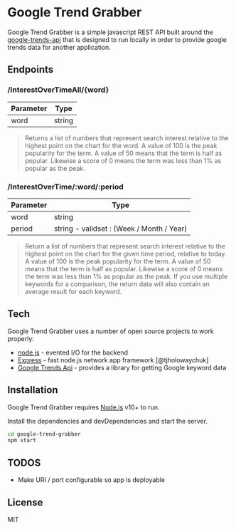 # Google Trend Grabber

Google Trend Grabber is a simple javascript REST API built around the  [google-trends-api](https://breakdance.github.io/breakdance/) that is designed to run locally in order to provide google trends data for another application. 
## Endpoints

### /InterestOverTimeAll/{word}
| Parameter | Type |
| ------ | ------ |
| word | string |

>Returns a list of numbers that represent search interest relative to the highest point on the chart for the word. A value of 100 is the peak popularity for the term. A value of 50 means that the term is half as popular. Likewise a score of 0 means the term was less than 1% as popular as the peak.

### /InterestOverTime/:word/:period
| Parameter | Type |
| ------ | ------ |
| word | string |
|period|string - validset : (Week / Month / Year)|
>Return a list of numbers that represent search interest relative to the highest point on the chart for the given time period, relative to today. A value of 100 is the peak popularity for the term. A value of 50 means that the term is half as popular. Likewise a score of 0 means the term was less than 1% as popular as the peak. If you use multiple keywords for a comparison, the return data will also contain an average result for each keyword.

## Tech

Google Trend Grabber uses a number of open source projects to work properly:
- [node.js] - evented I/O for the backend
- [Express] - fast node.js network app framework [@tjholowaychuk]
- [Google Trends Api] - provides a library for getting Google keyword data


## Installation

Google Trend Grabber requires [Node.js](https://nodejs.org/) v10+ to run.

Install the dependencies and devDependencies and start the server.

```sh
cd google-trend-grabber
npm start
```
## TODOS
- Make URI / port configurable so app is deployable

## License

MIT

[//]: # (These are reference links used in the body of this note and get stripped out when the markdown processor does its job. There is no need to format nicely because it shouldn't be seen. Thanks SO - http://stackoverflow.com/questions/4823468/store-comments-in-markdown-syntax)
   [node.js]: <http://nodejs.org>
   [express]: <http://expressjs.com>
   [Google Trends API]: <https://breakdance.github.io/breakdance/>

